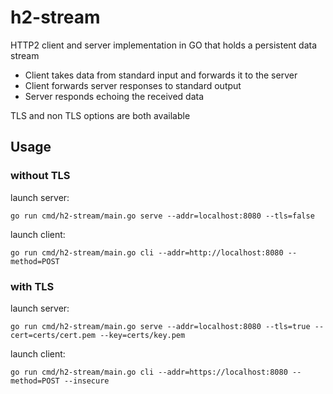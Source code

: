 # h2-stream

HTTP2 client and server implementation in GO that holds a persistent data stream
- Client takes data from standard input and forwards it to the server
- Client forwards server responses to standard output
- Server responds echoing the received data

TLS and non TLS options are both available

## Usage

### without TLS

launch server:
```
go run cmd/h2-stream/main.go serve --addr=localhost:8080 --tls=false
```

launch client:
```
go run cmd/h2-stream/main.go cli --addr=http://localhost:8080 --method=POST
```

### with TLS
launch server:
```
go run cmd/h2-stream/main.go serve --addr=localhost:8080 --tls=true --cert=certs/cert.pem --key=certs/key.pem
```

launch client:
```
go run cmd/h2-stream/main.go cli --addr=https://localhost:8080 --method=POST --insecure
```